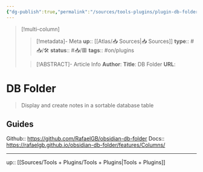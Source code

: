 ```yaml
---
{"dg-publish":true,"permalink":"/sources/tools-plugins/plugin-db-folder/"}
---
```


> [!multi-column]
>
>> [!metadata]- Meta
>> **up**:: [[Atlas/📥 Sources\|📥 Sources]]
>> **type**:: #📥/🛠 
>> **status**:: #📥/🟥 
>> **tags**:: #on/plugins 
>
>> [!ABSTRACT]- Article Info
>> **Author**: 
>> **Title**: DB Folder
>> **URL**: 


# DB Folder

> Display and create notes in a sortable database table

## Guides
Github:: https://github.com/RafaelGB/obsidian-db-folder
Docs:: https://rafaelgb.github.io/obsidian-db-folder/features/Columns/

---
up:: [[Sources/Tools + Plugins/Tools + Plugins\|Tools + Plugins]]
